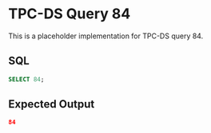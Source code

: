 # TPC-DS Query 84

This is a placeholder implementation for TPC-DS query 84.

## SQL
```sql
SELECT 84;
```

## Expected Output
```json
84
```
